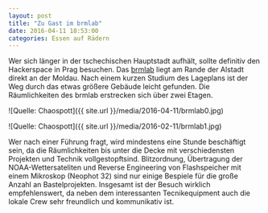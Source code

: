 ```yaml
---
layout: post
title: "Zu Gast im brmlab"
date: 2016-04-11 18:53:00
categories: Essen auf Rädern
---
```


Wer sich länger in der tschechischen Hauptstadt aufhält, sollte definitiv den Hackerspace in Prag besuchen. Das [brmlab](https://brmlab.cz/) liegt am Rande der Alstadt direkt an der Moldau. Nach einem kurzen Studium des Lageplans ist der Weg durch das etwas größere Gebäude leicht gefunden. Die Räumlichkeiten des brmlab erstrecken sich über zwei Etagen.

![Quelle: Chaospott]({{ site.url }}/media/2016-04-11/brmlab0.jpg)

![Quelle: Chaospott]({{ site.url }}/media/2016-02-11/brmlab1.jpg)

Wer nach einer Führung fragt, wird mindestens eine Stunde beschäftigt sein, da die Räumlichkeiten bis unter die Decke mit verschiedensten Projekten und Technik vollgestopftsind.  Blitzordnung, Übertragung der NOAA-Wettersateliten und Reverse Engineering von Flashspeicher mit einem Mikroskop (Neophot 32) sind nur einige Bespiele für die große Anzahl an Bastelprojekten. Insgesamt ist der Besuch wirklich empfehlenswert, da neben dem interessanten Tecnikequipment auch die lokale Crew sehr freundlich und kommunikativ ist.
